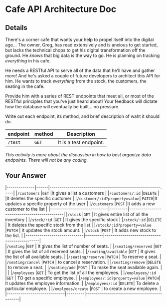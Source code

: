 # Cafe API Architecture Doc

## Details

There's a corner cafe that wants your help to propel itself into the digital age... The owner, Greg, has read extensively and is anxious to get started, but lacks the technical chops to get his digital transformation off the ground. He _knows_ that big data is the way to go. He is planning on tracking _everything_ in his cafe.

He needs a RESTful API to serve all of the data that he'll have and gather more! And he's asked a couple of future developers to architect this API for him. He wants to track _everything_ from the stock, the customers, the seating in the cafe.

Provide him with a series of REST endpoints that meet all, or most of the RESTful principles that you've just heard about! Your feedback will dictate how the database will eventually be built... no pressure.

Write out each endpoint, its method, and brief description of waht it should do.

| endpoint | method | Description            |
| -------- | ------ | ---------------------- |
| `/test`  | `GET`  | It is a test endpoint. |

_This activity is more about the discussion in how to best organize data endpoints. There will not be any coding._

## Your Answer

|--------------|------|------------------------------------------------------------|
|`/customers` |`GET` |It gives a list a customers |
|`/customers/:id` |`DELETE` | |It deletes the specific customer |
|`/customer/:id?property=value`| `PATCH`|It updates a specific property of the user |
|`/customers` |`POST` |It adds a new customer to the list |
|-----------------------------|---------|---------------------------------------------|
|`/stock` |`GET` | It gives entire list of all the inventory |
|`/stock/:id` |`GET` | It gives the specific stock |
|`/stock/:id` |`DELETE` | It deletes the specific stock from the list.|
|`/stock/:id?property=value` |`PATCH` | It updates the stock amount. |
|`/stock` |`POST` | It adds new stock to the list. |
|-----------------------------|---------|---------------------------------------------|  
|`/seating` |`GET` | It gives the list of number of seats. |
|`/seating/reserved` |`GET` | It gives the list of all reserved seats. |
|`/seating/available` |`GET` | It gives the list of all available seats. |
|`/seating/reserve` |`PATCH` | To reserve a seat. |
|`/seating/cancel` |`PATCH` | to cancel a reservation. |
|`/seating/remove` |`DELETE` | to remove a seat. |
|`/seating/add` |`POST` | To make the seat available again. |
| |
|`/employees` |`GET` | To get the list of all the employees. |
|`/employees/:id` |`GET` | TO get a specific employee. |
|`/employees/:id?property=value` |`PATCH`| It updates the employee information. |
|`/employees/:id` |`DELETE`| To delete a particular employee. |
|`/emplyees/create` |`POST` | to create a new employee. |
|-----------------------------|---------|---------------------------------------------|
